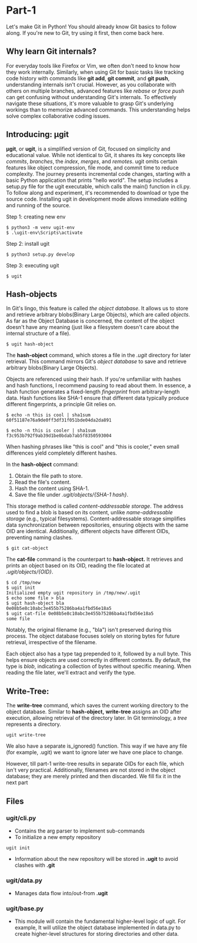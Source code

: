 # Part-1

Let's make Git in Python! You should already know Git basics to follow along. If you're new to Git, try using it first, then come back here.

## Why learn Git internals?

For everyday tools like Firefox or Vim, we often don't need to know how they work internally. Similarly, when using Git for basic tasks like tracking code history with commands like **git add**, **git commit**, and **git push**, understanding internals isn't crucial. However, as you collaborate with others on multiple branches, advanced features like _rebase_ or _force push_ can get confusing without understanding Git's internals. To effectively navigate these situations, it's more valuable to grasp Git's underlying workings than to memorize advanced commands. This understanding helps solve complex collaborative coding issues.

## Introducing: μgit

**μgit**, or **ugit**, is a simplified version of Git, focused on simplicity and educational value. While not identical to Git, it shares its key concepts like _commits_, _branches_, the _index_, _merges_, and _remotes_. ugit omits certain features like object compression, file mode, and commit time to reduce complexity. The journey presents incremental code changes, starting with a basic Python application that prints "hello world". The setup includes a setup.py file for the ugit executable, which calls the main() function in cli.py. To follow along and experiment, it's recommended to download or type the source code. Installing ugit in development mode allows immediate editing and running of the source.

Step 1: creating new env

```
$ python3 -m venv ugit-env
$ .\ugit-env\Scripts\activate
```

Step 2: install ugit

```
$ python3 setup.py develop
```

Step 3: executing ugit

```
$ ugit
```

## Hash-objects

In Git's lingo, this feature is called _the object database_. It allows us to store and retrieve arbitrary blobs(Binary Large Objects), which are called _objects_. As far as the Object Database is concerned, the content of the object doesn't have any meaning (just like a filesystem doesn't care about the internal structure of a file).

```
$ ugit hash-object
```

The **hash-object** command, which stores a file in the _.ugit_ directory for later retrieval. This command mirrors Git's _object database_ to save and retrieve arbitrary blobs(Binary Large Objects).

Objects are referenced using their hash. If you're unfamiliar with hashes and hash functions, I recommend pausing to read about them. In essence, a hash function generates a fixed-length _fingerprint_ from arbitrary-length data. Hash functions like SHA-1 ensure that different data typically produce different fingerprints, a principle Git relies on.

```
$ echo -n this is cool | sha1sum
60f51187e76a9de0ff3df31f051bde04da2da891

$ echo -n this is cooler | sha1sum
f3c953b792f9ab39d1be0bdab7ab5f8350593004
```

When hashing phrases like "this is cool" and "this is cooler," even small differences yield completely different hashes.

In the **hash-object** command:

1. Obtain the file path to store.
2. Read the file's content.
3. Hash the content using SHA-1.
4. Save the file under _.ugit/objects/{SHA-1 hash}_.

This storage method is called _content-addressable storage_. The address used to find a blob is based on its content, unlike _name-addressable storage_ (e.g., typical filesystems). Content-addressable storage simplifies data synchronization between repositories, ensuring objects with the same OID are identical. Additionally, different objects have different OIDs, preventing naming clashes.

```
$ git cat-object
```

The **cat-file** command is the counterpart to **hash-object.** It retrieves and prints an object based on its OID, reading the file located at _.ugit/objects/{OID}_.

```
$ cd /tmp/new
$ ugit init
Initialized empty ugit repository in /tmp/new/.ugit
$ echo some file > bla
$ ugit hash-object bla
0e08b5e8c10abc3e455b75286ba4a1fbd56e18a5
$ ugit cat-file 0e08b5e8c10abc3e455b75286ba4a1fbd56e18a5
some file
```

Notably, the original filename (e.g., "bla") isn't preserved during this process. The object database focuses solely on storing bytes for future retrieval, irrespective of the filename.

Each object also has a type tag prepended to it, followed by a null byte. This helps ensure objects are used correctly in different contexts. By default, the type is _blob_, indicating a collection of bytes without specific meaning. When reading the file later, we'll extract and verify the type.

## Write-Tree:

The **write-tree** command, which saves the current working directory to the object database. Similar to **hash-object,** **write-tree** assigns an OID after execution, allowing retrieval of the directory later.
In Git terminology, a _tree_ represents a directory.

```
ugit write-tree
```

We also have a separate is_ignored() function. This way if we have any file (for example, .ugit) we want to ignore later we have one place to change.

However, till part-1 write-tree results in separate OIDs for each file, which isn't very practical. Additionally, filenames are not stored in the object database; they are merely printed and then discarded. We fill fix it in the next part

## Files

### ugit/cli.py

- Contains the arg parser to implement sub-commands
- To initialize a new empty repository

```
ugit init
```

- Information about the new repository will be stored in **.ugit** to avoid clashes with **.git**

### ugit/data.py

- Manages data flow into/out-from **.ugit**

### ugit/base.py

- This module will contain the fundamental higher-level logic of ugit. For example, It will utilize the object database implemented in data.py to create higher-level structures for storing directories and other data.
